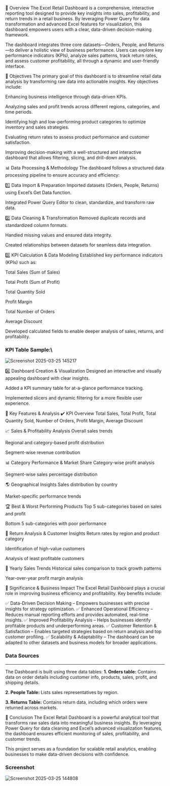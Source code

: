 
📌 Overview
The Excel Retail Dashboard is a comprehensive, interactive reporting tool designed to provide key insights into sales, profitability, and return trends in a retail business. By leveraging Power Query for data transformation and advanced Excel features for visualization, this dashboard empowers users with a clear, data-driven decision-making framework.

The dashboard integrates three core datasets—Orders, People, and Returns—to deliver a holistic view of business performance. Users can explore key performance indicators (KPIs), analyze sales patterns, track return rates, and assess customer profitability, all through a dynamic and user-friendly interface.

🎯 Objectives
The primary goal of this dashboard is to streamline retail data analysis by transforming raw data into actionable insights. Key objectives include:

Enhancing business intelligence through data-driven KPIs.

Analyzing sales and profit trends across different regions, categories, and time periods.

Identifying high and low-performing product categories to optimize inventory and sales strategies.

Evaluating return rates to assess product performance and customer satisfaction.

Improving decision-making with a well-structured and interactive dashboard that allows filtering, slicing, and drill-down analysis.

📊 Data Processing & Methodology
The dashboard follows a structured data processing pipeline to ensure accuracy and efficiency:

1️⃣ Data Import & Preparation
Imported datasets (Orders, People, Returns) using Excel’s Get Data function.

Integrated Power Query Editor to clean, standardize, and transform raw data.

2️⃣ Data Cleaning & Transformation
Removed duplicate records and standardized column formats.

Handled missing values and ensured data integrity.

Created relationships between datasets for seamless data integration.

3️⃣ KPI Calculation & Data Modeling
Established key performance indicators (KPIs) such as:

Total Sales (Sum of Sales)

Total Profit (Sum of Profit)

Total Quantity Sold

Profit Margin

Total Number of Orders

Average Discount

Developed calculated fields to enable deeper analysis of sales, returns, and profitability.

### KPI Table Sample:\

![Screenshot 2025-03-25 145217](https://github.com/user-attachments/assets/466b02b5-cf62-4c07-a64c-6c039a33aba5)



4️⃣ Dashboard Creation & Visualization
Designed an interactive and visually appealing dashboard with clear insights.

Added a KPI summary table for at-a-glance performance tracking.

Implemented slicers and dynamic filtering for a more flexible user experience.

📌 Key Features & Analysis
✔️ KPI Overview
Total Sales, Total Profit, Total Quantity Sold, Number of Orders, Profit Margin, Average Discount

📈 Sales & Profitability Analysis
Overall sales trends

Regional and category-based profit distribution

Segment-wise revenue contribution

📊 Category Performance & Market Share
Category-wise profit analysis

Segment-wise sales percentage distribution

🌎 Geographical Insights
Sales distribution by country

Market-specific performance trends

🏆 Best & Worst Performing Products
Top 5 sub-categories based on sales and profit

Bottom 5 sub-categories with poor performance

🔄 Return Analysis & Customer Insights
Return rates by region and product category

Identification of high-value customers

Analysis of least profitable customers

📅 Yearly Sales Trends
Historical sales comparison to track growth patterns

Year-over-year profit margin analysis

🚀 Significance & Business Impact
The Excel Retail Dashboard plays a crucial role in improving business efficiency and profitability. Key benefits include:

✅ Data-Driven Decision Making – Empowers businesses with precise insights for strategy optimization.
✅ Enhanced Operational Efficiency – Reduces manual reporting efforts and provides automated, real-time insights.
✅ Improved Profitability Analysis – Helps businesses identify profitable products and underperforming areas.
✅ Customer Retention & Satisfaction – Enables targeted strategies based on return analysis and top customer profiling.
✅ Scalability & Adaptability – The dashboard can be adapted to other datasets and business models for broader applications.

### Data Sources
____________________________________________________________________________________________________________________________

The Dashboard is built using three data tables:
**1. Orders table:** Contains data on order details including customer info, products, sales, profit, and shipping details.

**2. People Table:** Lists sales representatives by region.

**3. Returns Table:** Contains return data, including which orders were returned across markets.

🏁 Conclusion
The Excel Retail Dashboard is a powerful analytical tool that transforms raw sales data into meaningful business insights. By leveraging Power Query for data cleaning and Excel’s advanced visualization features, the dashboard ensures efficient monitoring of sales, profitability, and customer trends.

This project serves as a foundation for scalable retail analytics, enabling businesses to make data-driven decisions with confidence.

### Screenshot

![Screenshot 2025-03-25 144808](https://github.com/user-attachments/assets/c93f408c-e450-47e7-bd54-388759700310)
